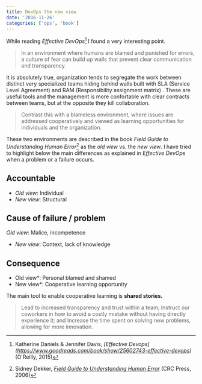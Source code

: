 ```yaml
---
title: DevOps the new view
date: '2016-11-26'
categories: ['ops', 'book']
---
```


While reading *Effective DevOps*[^1] I found a very interesting point.

> In an environment where humans are blamed and punished for errors, a culture of fear can build up walls that prevent clear communication and transparency.

It is absolutely true, organization tends to segregate the work between distinct very specialized teams hiding behind walls built with SLA (Service Level Agreement)  and RAM (Responsibility assignment matrix) . These are useful tools and the management is more confortable with clear contracts between teams, but at the opposite they kill collaboration.

> Contrast this with a blameless environment, where issues are addressed cooperatively and viewed as learning opportunities for individuals and the organization.

These two environments are described in the book *Field Guide to Understanding Human Error*[^2] as the *old view* vs. the *new view*.
I have tried to highlight below the main differences as explained in *Effective DevOps* when a problem or a failure occurs.

## Accountable

* *Old view*: Individual
* *New view*: Structural

## Cause of failure / problem

*Old view*: Malice, incompetence
* *New view*: Context, lack of knowledge

## Consequence

* Old view*: Personal blamed and shamed
* New view*: Cooperative learning opportunity

The main tool to enable cooperative learning is **shared stories.**

> Lead to increased transparency and trust within a team;
> Instruct our coworkers in how to avoid a costly mistake without having directly experience it; and
> Increase the time spent on solving new problems, allowing for more innovation.

[^1]: Katherine Daniels & Jennifer Davis, *[Effective Devops] (https://www.goodreads.com/book/show/25602743-effective-devops)* (O'Reilly, 2015)
[^2]: Sidney Dekker, *[Field Guide to Understanding Human Error](https://www.goodreads.com/book/show/376964.Field_Guide_to_Understanding_Human_Error)* (CRC Press, 2006)
